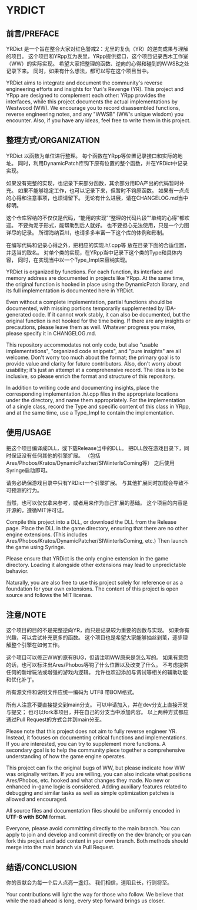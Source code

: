 ﻿# YRDICT

## 前言/PREFACE

YRDict 是一个旨在整合大家对红色警戒2：尤里的复仇（YR）的逆向成果与理解的项目。
这个项目和YRpp互为表里，YRpp提供接口，这个项目记录西木工作室（WW）的实际实现。
希望大家把整理的函数、逆向的心得和碰到的WWSB之处记录下来。
同时，如果有什么想法，都可以写在这个项目当中。


YRDict aims to integrate and document the community's 
reverse engineering efforts and insights for Yuri's Revenge (YR).
This project and YRpp are designed to complement each other: 
YRpp provides the interfaces, while this project documents the actual implementations by Westwood (WW).
We encourage you to record disassembled functions, 
reverse engineering notes, and any "WWSB" (WW's unique wisdom) you encounter.
Also, if you have any ideas, feel free to write them in this project.

## 整理方式/ORGANIZATION

YRDict 以函数为单位进行整理。
每个函数在YRpp等位置记录接口和实际的地址。
同时，利用DynamicPatch库钩下原有位置的整个函数，并在YRDict中记录实现。

如果没有完整的实现，也记录下来部分函数，其余部分用IDA产出的代码暂时补充。
如果不能够稳定工作，也可以记录下来，但暂时不钩原函数。
如果有一点点的心得和注意事项，也烦请留下。
无论有什么进展，请在CHANGELOG.md当中标明。

这个仓库容纳的不仅仅是代码，“能用的实现”“整理的代码片段”“单纯的心得”都欢迎。
不要拘泥于形式，能帮助到后人就好。
也不要担心无法使用，只是一个力图详尽的记录。
所谓海纳百川，也请多多丰富一下这个库的体例和形制。

在编写代码和记录心得之外，把相应的实现.h/.cpp等
放在目录下面的合适位置，并适当的取名。
对单个类的实现，在YRpp当中记录下这个类的Type和具体内容，
同时，在实现当中以一个Type_Impl来容纳实现。


YRDict is organized by functions. For each function, 
its interface and memory address are documented in projects like YRpp.
At the same time, the original function is hooked in place using the DynamicPatch library, 
and its full implementation is documented here in YRDict.

Even without a complete implementation, partial functions should be documented, 
with missing portions temporarily supplemented by IDA-generated code.
If it cannot work stably, it can also be documented,
but the original function is not hooked for the time being.
If there are any insights or precautions, please leave them as well.
Whatever progress you make, please specify it in CHANGELOG.md.

This repository accommodates not only code,
but also "usable implementations", "organized code snippets", and "pure insights" are all welcome.
Don't worry too much about the format; 
the primary goal is to provide value and clarity for future contributors.
Also, don't worry about usability; 
it's just an attempt at a comprehensive record.
The idea is to be inclusive, 
so please enrich the format and structure of this repository.

In addition to writing code and documenting insights,
place the corresponding implementation .h/.cpp files in the appropriate locations under the directory,
and name them appropriately.
For the implementation of a single class,
record the Type and specific content of this class in YRpp,
and at the same time, use a Type_Impl to contain the implementation.

## 使用/USAGE

把这个项目编译成DLL，或下载Release当中的DLL。
把DLL放在游戏目录下，同时保证没有任何其他的引擎扩展。
（包括Ares/Phobos/Kratos/DynamicPatcher/SIWinterIsComing等）
之后使用Syringe启动即可。

请务必确保游戏目录中只有YRDict一个引擎扩展。
与其他扩展同时加载会导致不可预测的行为。

当然，也可以仅仅拿来参考，或者用来作为自己扩展的基础。
这个项目的内容是开源的，遵循MIT许可证。


Compile this project into a DLL, or download the DLL from the Release page.
Place the DLL in the game directory,
ensuring that there are no other engine extensions.
(This includes Ares/Phobos/Kratos/DynamicPatcher/SIWinterIsComing, etc.)
Then launch the game using Syringe.

Please ensure that YRDict is the only engine extension in the game directory.
Loading it alongside other extensions may lead to unpredictable behavior.

Naturally, you are also free to use this project 
solely for reference or as a foundation for your own extensions.
The content of this project is open source and follows the MIT license.

## 注意/NOTE

这个项目的目的不是完整逆向YR，而只是记录较为重要的函数与实现。
如果你有兴趣，可以尝试补充更多的函数。
这个项目也是希望大家能够抽丝剥茧，逐步理解整个引擎在如何工作。

这个项目可以修正WW的原有BUG，但请注明WW原来是怎么写的。
如果有意愿的话，也可以标注出Ares/Phobos等钩了什么位置以及改变了什么。
不考虑提供任何的新增玩法或增强的游戏内逻辑。
允许也欢迎添加与调试等相关的辅助功能和优化补丁。


所有源文件和说明文件应统一编码为 UTF8 带BOM格式。

所有人注意不要直接提交到main分支。
可以申请加入，并在dev分支上直接开发与提交；
也可以fork本项目，并在自己的分支当中添加内容。
以上两种方式都应通过Pull Request的方式合并到main分支。

Please note that this project does not aim to fully reverse engineer YR. 
Instead, it focuses on documenting critical functions and implementations.
If you are interested, you can try to supplement more functions.
A secondary goal is to help the community piece together 
a comprehensive understanding of how the game engine operates.

This project can fix the original bugs of WW, 
but please indicate how WW was originally written.
If you are willing, you can also indicate what positions 
Ares/Phobos, etc. hooked and what changes they made.
No new or enhanced in-game logic is considered.
Adding auxiliary features related to debugging and similar tasks 
as well as simple optimization patches is allowed and encouraged.


All source files and documentation files 
should be uniformly encoded in **UTF-8 with BOM** format.

Everyone, please avoid committing directly to the main branch.
You can apply to join and develop and commit directly on the dev branch;
or you can fork this project and add content in your own branch.
Both methods should merge into the main branch via Pull Request.

## 结语/CONCLUSION

你的贡献会为每一个后人点亮一盏灯。
我们相信，道阻且长，行则将至。


Your contributions will light the way for those who follow.
We believe that while the road ahead is long, 
every step forward brings us closer.
